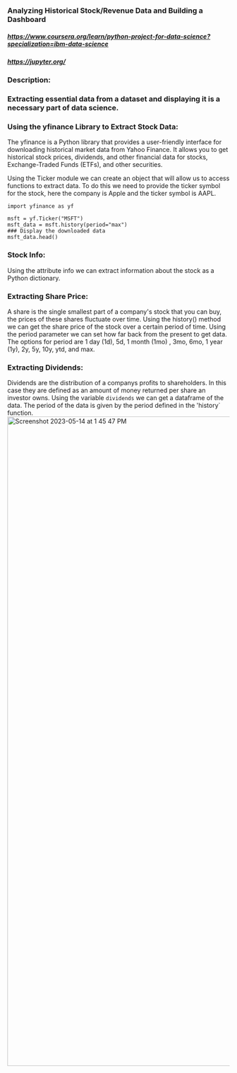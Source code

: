 ### Analyzing Historical Stock/Revenue Data and Building a Dashboard
##### https://www.coursera.org/learn/python-project-for-data-science?specialization=ibm-data-science
##### https://jupyter.org/

### Description:
### Extracting essential data from a dataset and displaying it is a necessary part of data science.
### Using the yfinance Library to Extract Stock Data:
The yfinance is a Python library that provides a user-friendly interface for downloading historical market data from Yahoo Finance. It allows you to get historical stock prices, dividends, and other financial data for stocks, Exchange-Traded Funds (ETFs), and other securities.

Using the Ticker module we can create an object that will allow us to access functions to extract data. To do this we need to provide the ticker symbol for the stock, here the company is Apple and the ticker symbol is AAPL.
```
import yfinance as yf

msft = yf.Ticker("MSFT")
msft_data = msft.history(period="max")
### Display the downloaded data
msft_data.head()
```
### Stock Info:
Using the attribute info we can extract information about the stock as a Python dictionary.
### Extracting Share Price:
A share is the single smallest part of a company's stock that you can buy, the prices of these shares fluctuate over time. Using the history() method we can get the share price of the stock over a certain period of time. Using the period parameter we can set how far back from the present to get data. The options for period are 1 day (1d), 5d, 1 month (1mo) , 3mo, 6mo, 1 year (1y), 2y, 5y, 10y, ytd, and max.
### Extracting Dividends:
Dividends are the distribution of a companys profits to shareholders. In this case they are defined as an amount of money returned per share an investor owns. Using the variable `dividends` we can get a dataframe of the data. The period of the data is given by the period defined in the 'history` function.
<img width="1470" alt="Screenshot 2023-05-14 at 1 45 47 PM" src="https://github.com/srikavya26/Analyzing-Historical-Stock-Revenue-Data-and-Building-a-Dashboard/assets/95865936/63e55b4d-b38b-4a95-a265-c6d96b0470d9">
